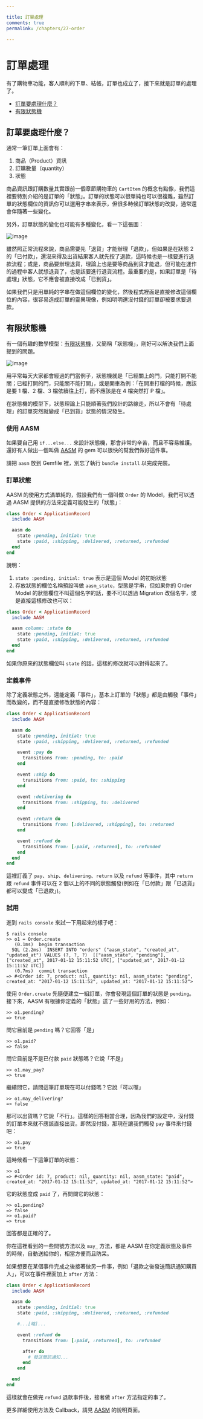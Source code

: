 ```yaml
---

title: 訂單處理
comments: true
permalink: /chapters/27-order

---
```


# 訂單處理

有了購物車功能，客人順利的下單、結帳，訂單也成立了，接下來就是訂單的處理了。

- [訂單要處理什麼？](#what-order-do)
- [有限狀態機](#state-machine)

## <a name="what-order-do"></a>訂單要處理什麼？

通常一筆訂單上面會有：

1. 商品（Product）資訊
2. 訂購數量（quantity）
3. 狀態

商品資訊跟訂購數量其實跟前一個章節購物車的 `CartItem` 的概念有點像，我們這裡要特別介紹的是訂單的「狀態」。訂單的狀態可以很單純也可以很複雜，雖然訂單的狀態欄位的資訊你可以選用字串來表示，但很多時候訂單狀態的改變，通常還會伴隨著一些變化。

另外，訂單狀態的變化也可能有多種變化，看一下這張圖：

![image](/images/chapter27/state-machine.png)

雖然照正常流程來說，商品需要先「退貨」才能辦理「退款」，但如果是在狀態 2 的「已付款」，還沒來得及出貨結果客人就先按了退款，這時候也是一樣要進行退款流程；或是，商品要辦理退貨，理論上也是要等商品到貨才能退，但可能在運作的過程中客人就想退貨了，也是該要進行退貨流程。最重要的是，如果訂單是「待處理」狀態，它不應會被直接改成「已到貨」。

如果我們只是用單純的字串在做這個欄位的變化，然後程式裡面是直接修改這個欄位的內容，很容易造成訂單的靈異現像，例如明明還沒付錢的訂單卻被要求要退款。

## <a name="state-machine"></a>有限狀態機

有一個有趣的數學模型：[有限狀態機](https://zh.wikipedia.org/wiki/%E6%9C%89%E9%99%90%E7%8A%B6%E6%80%81%E6%9C%BA)，又簡稱「狀態機」，剛好可以解決我們上面提到的問題。

![image](/images/chapter27/fsm.png)

用平常每天大家都會經過的門當例子，狀態機就是「已經關上的門，只能打開不能關；已經打開的門，只能關不能打開」，或是開車為例：「在開車打檔的時候，應該是要 1 檔、2 檔、3 檔依續往上打，而不應該是在 4 檔突然打 P 檔」。

在狀態機的模型下，狀態理論上只能順著我們設計的路線走，所以不會有「待處理」的訂單突然就變成「已到貨」狀態的情況發生。

### 使用 AASM

如果要自己用 `if...else...` 來設計狀態機，那會非常的辛苦，而且不容易維護。還好有人做出一個叫做 [AASM](https://github.com/aasm/aasm) 的 gem 可以很快的幫我們做好這件事。

請把 `aasm` 放到 Gemfile 裡，別忘了執行 `bundle install` 以完成完裝。

### 訂單狀態

AASM 的使用方式滿單純的，假設我們有一個叫做 `Order` 的 Model，我們可以透過 AASM 提供的方法來定義可能發生的「狀態」：

```ruby
class Order < ApplicationRecord
  include AASM

  aasm do
    state :pending, initial: true
    state :paid, :shipping, :delivered, :returned, :refunded
  end
end
```

說明：

1. `state :pending, initial: true` 表示是這個 Model 的初始狀態
2. 存放狀態的欄位名稱預設叫做 `aasm_state`，型態是字串，但如果你的 Order Model 的狀態欄位不叫這個名字的話，要不可以透過 Migration 改個名字，或是直接這樣修改也可以：

```ruby
class Order < ApplicationRecord
  include AASM

  aasm column: :state do
    state :pending, initial: true
    state :paid, :shipping, :delivered, :returned, :refunded
  end
end
```

如果你原來的狀態欄位叫 `state` 的話，這樣的修改就可以對得起來了。

### 定義事件

除了定義狀態之外，還能定義「事件」，基本上訂單的「狀態」都是由觸發「事件」而改變的，而不是直接修改狀態的內容：

```ruby
class Order < ApplicationRecord
  include AASM

  aasm do
    state :pending, initial: true
    state :paid, :shipping, :delivered, :returned, :refunded

    event :pay do
      transitions from: :pending, to: :paid
    end

    event :ship do
      transitions from: :paid, to: :shipping
    end

    event :delivering do
      transitions from: :shipping, to: :delivered
    end

    event :return do
      transitions from: [:delivered, :shipping], to: :returned
    end

    event :refund do
      transitions from: [:paid, :returned], to: :refunded
    end
  end
end
```

這裡訂義了 `pay`、`ship`、`delivering`、`return` 以及 `refund` 等事件，其中 `return` 跟 `refund` 事件可以在 2 個以上的不同的狀態觸發(例如在「已付款」跟「已退貨」都可以變成「已退款」)。

### 試用

進到 `rails console` 來試一下用起來的樣子吧：

    $ rails console
    >> o1 = Order.create
       (0.1ms)  begin transaction
      SQL (2.2ms)  INSERT INTO "orders" ("aasm_state", "created_at", "updated_at") VALUES (?, ?, ?)  [["aasm_state", "pending"], ["created_at", 2017-01-12 15:11:52 UTC], ["updated_at", 2017-01-12 15:11:52 UTC]]
       (0.7ms)  commit transaction
    => #<Order id: 7, product: nil, quantity: nil, aasm_state: "pending", created_at: "2017-01-12 15:11:52", updated_at: "2017-01-12 15:11:52">

使用 `Order.create` 先隨便建立一組訂單，你會發現這個訂單的狀態是 `pending`。接下來，AASM 有根據你定義的「狀態」送了一些好用的方法，例如：

    >> o1.pending?
    => true

問它目前是 `pending` 嗎？它回答「是」

    >> o1.paid?
    => false

問它目前是不是已付款 `paid` 狀態嗎？它說「不是」

    >> o1.may_pay?
    => true

繼續問它，請問這筆訂單現在可以付錢嗎？它說「可以喔」

    >> o1.may_delivering?
    => false

那可以出貨嗎？它說「不行」。這樣的回答相當合理，因為我們的設定中，沒付錢的訂單本來就不應該直接出貨。即然沒付錢，那現在讓我們觸發 `pay` 事件來付錢吧：

    >> o1.pay
    => true

這時候看一下這筆訂單的狀態：

    >> o1
    => #<Order id: 7, product: nil, quantity: nil, aasm_state: "paid", created_at: "2017-01-12 15:11:52", updated_at: "2017-01-12 15:11:52">

它的狀態度成 `paid` 了，再問問它的狀態：

    >> o1.pending?
    => false
    >> o1.paid?
    => true

回答都是正確的了。

你在這裡看到的一些問號方法以及 `may_` 方法，都是 AASM 在你定義狀態及事件的時候，自動送給你的，相當方便而且防呆。

如果想要在某個事件完成之後接著做另一件事，例如「退款之後發送簡訊通知購買人」，可以在事件裡面加上 `after` 方法：

```ruby
class Order < ApplicationRecord
  include AASM

  aasm do
    state :pending, initial: true
    state :paid, :shipping, :delivered, :returned, :refunded

    #...[略]...

    event :refund do
      transitions from: [:paid, :returned], to: :refunded

      after do
        # 發送簡訊通知...
      end
    end

  end
end
```

這樣就會在做完 `refund` 退款事件後，接著做 `after` 方法指定的事了。

更多詳細使用方法及 Callback，請見 [AASM](https://github.com/aasm/aasm) 的說明頁面。

